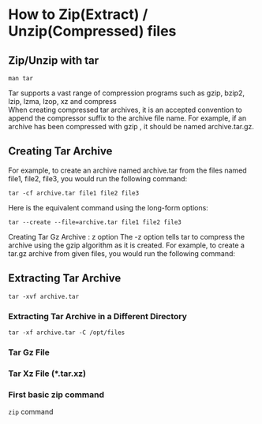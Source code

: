 # How to Zip(Extract) / Unzip(Compressed) files

## Zip/Unzip with tar
```
man tar
```
Tar supports a vast range of compression programs such as gzip, bzip2, lzip, lzma, lzop, xz and compress  
When creating compressed tar archives, it is an accepted convention to append the compressor suffix to the archive file name. For example, if an archive has been compressed with gzip , it should be named archive.tar.gz.
## Creating Tar Archive
For example, to create an archive named archive.tar from the files named file1, file2, file3, you would run the following command:

```
tar -cf archive.tar file1 file2 file3
```

Here is the equivalent command using the long-form options:
```
tar --create --file=archive.tar file1 file2 file3
```
Creating Tar Gz Archive : z option
The -z option tells tar to compress the archive using the gzip algorithm as it is created. For example, to create a tar.gz archive from given files, you would run the following command:

## Extracting Tar Archive
```
tar -xvf archive.tar
```
### Extracting Tar Archive in a Different Directory
```
tar -xf archive.tar -C /opt/files
```

### Tar Gz File


### Tar Xz File (*.tar.xz)

### First basic zip command 
`zip` command



